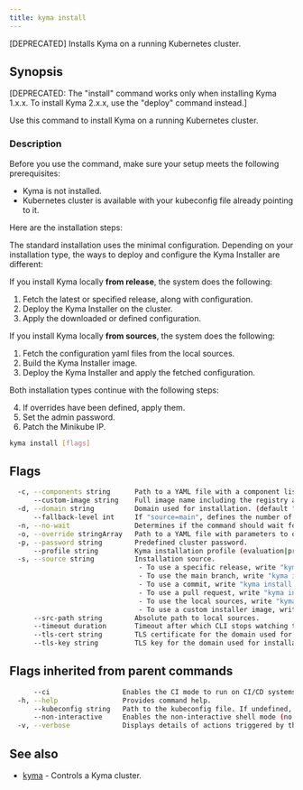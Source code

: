 ```yaml
---
title: kyma install
---
```


[DEPRECATED] Installs Kyma on a running Kubernetes cluster.

## Synopsis

[DEPRECATED: The "install" command works only when installing Kyma 1.x.x. To install Kyma 2.x.x, use the "deploy" command instead.]

Use this command to install Kyma on a running Kubernetes cluster.
		
### Description

Before you use the command, make sure your setup meets the following prerequisites:

* Kyma is not installed.
* Kubernetes cluster is available with your kubeconfig file already pointing to it.

Here are the installation steps:

The standard installation uses the minimal configuration. 
Depending on your installation type, the ways to deploy and configure the Kyma Installer are different:

If you install Kyma locally **from release**, the system does the following:

   1. Fetch the latest or specified release, along with configuration.
   2. Deploy the Kyma Installer on the cluster.
   3. Apply the downloaded or defined configuration.
   
If you install Kyma locally **from sources**, the system does the following:

   1. Fetch the configuration yaml files from the local sources.
   2. Build the Kyma Installer image.
   3. Deploy the Kyma Installer and apply the fetched configuration.
   
Both installation types continue with the following steps:
   
   4. If overrides have been defined, apply them.
   5. Set the admin password.
   6. Patch the Minikube IP.

```bash
kyma install [flags]
```

## Flags

```bash
  -c, --components string      Path to a YAML file with a component list to override.
      --custom-image string    Full image name including the registry and the tag. Required for installation from local sources to a remote cluster.
  -d, --domain string          Domain used for installation. (default "kyma.local")
      --fallback-level int     If "source=main", defines the number of commits from main branch taken into account if artifacts for newer commits do not exist yet (default 5)
  -n, --no-wait                Determines if the command should wait for Kyma installation to complete.
  -o, --override stringArray   Path to a YAML file with parameters to override.
  -p, --password string        Predefined cluster password.
      --profile string         Kyma installation profile (evaluation|production). If not specified, Kyma is installed with the default chart values.
  -s, --source string          Installation source.
                               	- To use a specific release, write "kyma install --source=1.15.1".
                               	- To use the main branch, write "kyma install --source=main".
                               	- To use a commit, write "kyma install --source=34edf09a".
                               	- To use a pull request, write "kyma install --source=PR-9486" (only works if '/resources' is modified).
                               	- To use the local sources, write "kyma install --source=local".
                               	- To use a custom installer image, write "kyma install --source=user/my-kyma-installer:v1.4.0". (default "1.24.9")
      --src-path string        Absolute path to local sources.
      --timeout duration       Timeout after which CLI stops watching the installation progress. (default 1h0m0s)
      --tls-cert string        TLS certificate for the domain used for installation. The certificate must be a base64-encoded value.
      --tls-key string         TLS key for the domain used for installation. The key must be a base64-encoded value.
```

## Flags inherited from parent commands

```bash
      --ci                  Enables the CI mode to run on CI/CD systems. It avoids any user interaction (such as no dialog prompts) and ensures that logs are formatted properly in log files (such as no spinners for CLI steps).
  -h, --help                Provides command help.
      --kubeconfig string   Path to the kubeconfig file. If undefined, Kyma CLI uses the KUBECONFIG environment variable, or falls back "/$HOME/.kube/config".
      --non-interactive     Enables the non-interactive shell mode (no colorized output, no spinner)
  -v, --verbose             Displays details of actions triggered by the command.
```

## See also

* [kyma](kyma.md)	 - Controls a Kyma cluster.

